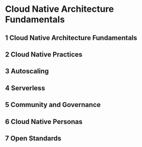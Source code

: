 # Cloud Native Architecture Fundamentals

## 1 Cloud Native Architecture Fundamentals

## 2 Cloud Native Practices

## 3 Autoscaling

## 4 Serverless

## 5 Community and Governance

## 6 Cloud Native Personas

## 7 Open Standards